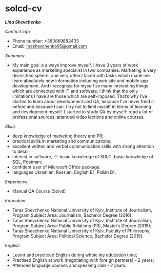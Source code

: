 # solcd-cv
_**Lina Shevchenko**_

*Contact Info*
- Phone number: +380669882435
- Email: linashevchenko95@gmail.com

*Summary* 
- My main goal is always improve myself. I have 3 years of work experience as marketing specialist in two companies. Marketing is very diversified sphere, and very often I faced with tasks which made me learn absolutely new information including web site and mobile app development. And I recognize for myself so many interesting things which are connected with IT and software. I think that the only limitations I have are those which are self-imposed. That’s why I’ve started to learn about development and QA, because I've never tried it before and because I can. I try not to limit myself in terms of learning and development myself. I started to study QA by myself: read a lot of professional sources, attended video lections and online courses.

*Skills* 
- deep knowledge of marketing theory and PR;
- practical skills in marketing and communications;
- excellent written and verbal communication skills with strong attention to detail;
- interest in software, IT: basic knowledge of SDLC, basic knowledge of SQL, Postman;  
- confident user of Microsoft Office package;
- languages Ukrainian, Russian, English B1, Polish B1.

*Experience*
- Manual QA Course (Solvd)

*Education*
- Taras Shevchenko National University of Kyiv, Institute of Journalism, Program Subject Area: Journalism, Bachelor Degree (2016);
- Taras Shevchenko National University of Kyiv, Institute of Journalism, Program Subject Area: Public Relations (PR), Master’s Degree (2018);
- Taras Shevchenko National University of Kyiv, Faculty of Philosophy, Program Subject Area: Political Science, Bachelor Degree (2019).

*English*
- Learnt and practiced English during whole my education time; 
- Practised English at work (negotiating with foreign partners) - 2 years; 
- Attended language courses and speaking club - 2 years.
